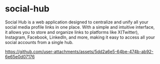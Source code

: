# social-hub
Social Hub is a web application designed to centralize and unify all your social media profile links in one place. With a simple and intuitive interface, it allows you to store and organize links to platforms like X(Twitter), Instagram, Facebook, LinkedIn, and more, making it easy to access all your social accounts from a single hub.


https://github.com/user-attachments/assets/5dd2a6e5-64be-474b-ab92-6e65e0d07176

